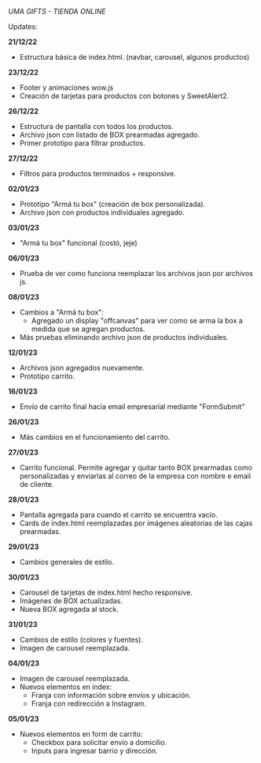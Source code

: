 *UMA GIFTS - TIENDA ONLINE*

Updates:

**21/12/22**
  - Estructura básica de index.html. (navbar, carousel, algunos productos)

**23/12/22**
  - Footer y animaciones wow.js
  - Creación de tarjetas para productos con botones y SweetAlert2.

**26/12/22**
  - Estructura de pantalla con todos los productos.
  - Archivo json con listado de BOX prearmadas agregado.
  - Primer prototipo para filtrar productos.

**27/12/22**
  - Filtros para productos terminados + responsive.

**02/01/23**
  - Prototipo "Armá tu box" (creación de box personalizada).
  - Archivo json con productos individuales agregado.

**03/01/23**
  - "Armá tu box" funcional (costó, jeje)

**06/01/23**
  - Prueba de ver como funciona reemplazar los archivos json por archivos js.

**08/01/23**
  - Cambios a "Armá tu box":
    + Agregado un display "offcanvas" para ver como se arma la box a medida que se agregan productos.
  - Más pruebas eliminando archivo json de productos individuales.

**12/01/23**
  - Archivos json agregados nuevamente.
  - Prototipo carrito.
  
**16/01/23**
  - Envío de carrito final hacia email empresarial mediante "FormSubmit"

**26/01/23**
  - Más cambios en el funcionamiento del carrito.

**27/01/23**
  - Carrito funcional. Permite agregar y quitar tanto BOX prearmadas como personalizadas y enviarlas al correo de la empresa con nombre e email de cliente.

**28/01/23**
  - Pantalla agregada para cuando el carrito se encuentra vacío.
  - Cards de index.html reemplazadas por imágenes aleatorias de las cajas prearmadas.

**29/01/23**
  - Cambios generales de estilo.

**30/01/23**
  - Carousel de tarjetas de index.html hecho responsive.
  - Imágenes de BOX actualizadas.
  - Nueva BOX agregada al stock.
  
**31/01/23**
  - Cambios de estilo (colores y fuentes).
  - Imagen de carousel reemplazada.

**04/01/23**
  - Imagen de carousel reemplazada.
  - Nuevos elementos en index:
    + Franja con información sobre envíos y ubicación.
    + Franja con redirección a Instagram.

**05/01/23**
  - Nuevos elementos en form de carrito:
    + Checkbox para solicitar envío a domicilio.
    + Inputs para ingresar barrio y dirección.
